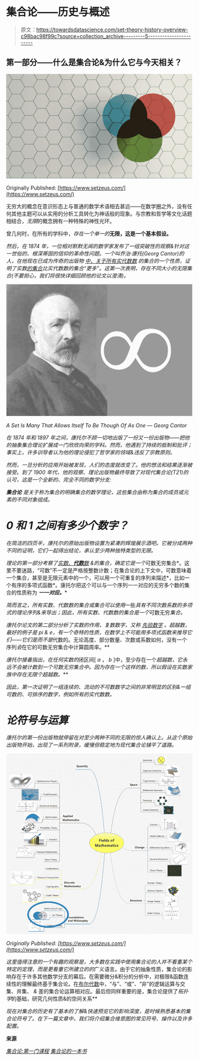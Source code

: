 # 集合论——历史与概述

> 原文：<https://towardsdatascience.com/set-theory-history-overview-c98bac98f99c?source=collection_archive---------5----------------------->

## 第一部分——什么是集合论&为什么它与今天相关？

![](img/1bd7b00a20beecf4de0bc33a4de95e3d.png)

Originally Published: [https://www.setzeus.com/](https://www.setzeus.com/)

无穷大的概念在意识形态上与普通的数学术语相去甚远——在数学圈之外，没有任何其他主题可以从实用的分析工具转化为神话般的现象。与宗教和哲学等文化话题相结合，*无限*的概念拥有一种特殊的神性光环。

曾几何时，在所有的学科中，*存在一个单一的***无限，这是一个基本假设。**

*然后，在 1874 年，一位相对默默无闻的数学家发布了一组突破性的观察&针对这一世俗的、根深蒂固的信仰的革命性问题。一个叫乔治·康托(Georg Cantor)的人，在他现在已成为传奇的出版物 [*中，关于所有实代数数*](https://srjcstaff.santarosa.edu/~jomartin/IrratFiles/Cantors1874Paper.pdf) 的集合的一个性质，证明了实数[的集合](https://en.wikipedia.org/wiki/Real_number)比实代数数的集合“更多”。这第一次表明，存在不同大小的无限集合(不要担心，我们将很快详细回顾他的论文以澄清)。*

*![](img/4269463a4aa94d00aa99313d103ec9e9.png)*

*A Set Is Many That Allows Itself To Be Though Of As One — Georg Cantor*

*在 1874 年和 1897 年之间，康托尔不顾一切地出版了一份又一份出版物——把他的抽象集合理论扩展成一门欣欣向荣的学科。然而，他遇到了持续的抵制和批评；事实上，许多训导者认为他的理论侵犯了哲学家的领域&违反了宗教原则。*

*然而，一旦分析的应用开始被发现，人们的态度就改变了。他的想法和结果逐渐被接受。到了 1900 年代，他的观察、理论出版物最终导致了对现代集合论(T21)的认可，这是一个全新的、完全不同的数学分支:*

****集合论*** *是关于称为集合的明确集合的数学理论，这些集合由称为集合的成员或元素的不同对象组成。**

# *0 和 1 之间有多少个数字？*

*在简洁的四页半，康托尔的原始出版物设置为紧凑的辉煌展示酒吧。它被分成两种不同的证明，它们一起得出结论，承认至少两种独特类型的无限。*

*理论的第一部分考察了[实数、**代数**数](https://en.wikipedia.org/wiki/Algebraic_number) &的集合，确定它是一个*可数无穷集合*。这里不要迷路，“可数”不一定是严格按整数计数；在集合论的上下文中，可数意味着一个集合，甚至是无限元素中的一个，可以用一个可重复的序列来描述*，比如一个有序的多项式函数*。康托尔把这个可以与一个序列一一对应的无穷多个数的集合的性质称为 ***一一对应。****

*简而言之，所有实数、代数数的集合或集合可以使用*一些*具有不同次数系数的多项式的理论序列&来导出；因此，所有实数、代数数的集合是一个*可数无穷*集合。*

*康托尔论文的第二部分分析了实数的作用，*复数*数字，又称 [*先验数字*](https://en.wikipedia.org/wiki/Transcendental_number) *。超越数，最好的例子是 pi & e，有一个奇特的性质，在数学上不可能用多项式函数来推导它们——它们是*而不是*代数的。无论高度、部分数量、次数或系数如何，没有一个序列*会*在它的可数无穷集合中计算圆周率。**

*康托尔接着指出，在任何实数的*闭区间[ *a* ， *b* ]中，至少存在一个*超越数，它永远不会被计数到一个可数无穷集合中。因为存在一个这样的数，所以假设在实数家族中存在无限个超越数。***

*因此，第一次证明了一组连续的、流动的不可数数字之间的非常明显的区别&一组可数的、可排序的数字，例如所有的实代数数。*

# *论符号与运算*

*康托尔的第一份出版物就停留在对至少两种不同的无限的惊人确认上。从这个原始出版物开始，出现了一系列附录，缓慢但稳定地为现代集合论铺平了道路。*

*![](img/c6c63cc941b56382350e43c532e93e91.png)*

*Originally Published: [https://www.setzeus.com/](https://www.setzeus.com/)*

*这里值得注意的一个有趣的观察是，大多数在实践中使用集合论的人并不看重某个特定的定理，而是更看重它所建立的的*广义语言。由于它的抽象性质，集合论的影响存在于许多其他数学分支的幕后。在需要微分&积分的分析中，对极限&函数连续性的理解最终基于集合论。在[布尔代数](http://science.jrank.org/pages/993/Boolean-Algebra.html)中，“与”、“或”、“非”的逻辑运算与交集、并集、 *&* 差的集合论运算相对应。最后但同样重要的是，集合论提供了*拓扑学*的基础，研究几何性质&的空间关系**

*现在对集合的历史有了基本的了解&快速预览它的影响深度，是时候熟悉基本的集合论符号了。在下一篇文章中，我们将介绍集合维恩图的常见符号、操作以及许多配置。*

****来源****

*[集合论:第一门课程](https://amzn.to/2Ds4bPV)
[集合论的一本书](https://amzn.to/2XeoEyU)*